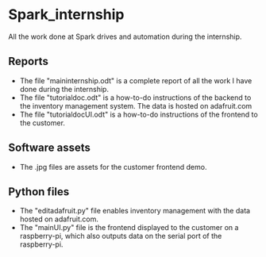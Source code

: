 # Spark_internship
All the work done at Spark drives and automation during the internship.

## Reports
* The file "maininternship.odt" is a complete report of all the work I have done during the internship.
* The file "tutorialdoc.odt" is a how-to-do instructions of the backend to the inventory management system. The data is hosted on adafruit.com
* The file "tutorialdocUI.odt" is a how-to-do instructions of the frontend to the customer.

## Software assets
* The .jpg files are assets for the customer frontend demo.

## Python files
* The "editadafruit.py" file enables inventory management with the data hosted on adafruit.com.
* The "mainUI.py" file is the frontend displayed to the customer on a raspberry-pi, which also outputs data on the serial port of the raspberry-pi.
